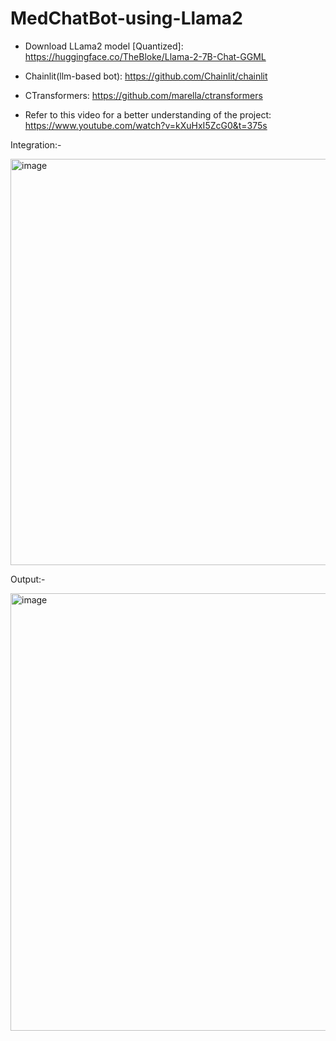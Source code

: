 # MedChatBot-using-Llama2

- Download LLama2 model [Quantized]: https://huggingface.co/TheBloke/Llama-2-7B-Chat-GGML

- Chainlit(llm-based bot): https://github.com/Chainlit/chainlit

- CTransformers: https://github.com/marella/ctransformers 

- Refer to this video for a better understanding of the project: https://www.youtube.com/watch?v=kXuHxI5ZcG0&t=375s


Integration:-


<img width="650" alt="image" src="https://github.com/sharmaruchikht/MedChatBot-using-Llama2/assets/51285205/946c024b-c448-4d03-a6eb-53078c3aae60">


Output:-


<img width="700" alt="image" src="https://github.com/sharmaruchikht/MedChatBot-using-Llama2/assets/51285205/5f0357d9-21ff-4b13-a1a9-834ccd58dbee">
